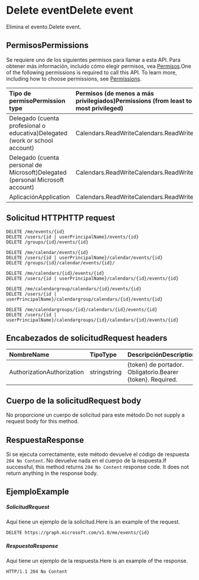 # <a name="delete-event"></a><span data-ttu-id="f7950-101">Delete event</span><span class="sxs-lookup"><span data-stu-id="f7950-101">Delete event</span></span>

<span data-ttu-id="f7950-102">Elimina el evento.</span><span class="sxs-lookup"><span data-stu-id="f7950-102">Delete event.</span></span>
## <a name="permissions"></a><span data-ttu-id="f7950-103">Permisos</span><span class="sxs-lookup"><span data-stu-id="f7950-103">Permissions</span></span>
<span data-ttu-id="f7950-p101">Se requiere uno de los siguientes permisos para llamar a esta API. Para obtener más información, incluido cómo elegir permisos, vea [Permisos](../../../concepts/permissions_reference.md).</span><span class="sxs-lookup"><span data-stu-id="f7950-p101">One of the following permissions is required to call this API. To learn more, including how to choose permissions, see [Permissions](../../../concepts/permissions_reference.md).</span></span>

|<span data-ttu-id="f7950-106">Tipo de permiso</span><span class="sxs-lookup"><span data-stu-id="f7950-106">Permission type</span></span>      | <span data-ttu-id="f7950-107">Permisos (de menos a más privilegiados)</span><span class="sxs-lookup"><span data-stu-id="f7950-107">Permissions (from least to most privileged)</span></span>              |
|:--------------------|:---------------------------------------------------------|
|<span data-ttu-id="f7950-108">Delegado (cuenta profesional o educativa)</span><span class="sxs-lookup"><span data-stu-id="f7950-108">Delegated (work or school account)</span></span> | <span data-ttu-id="f7950-109">Calendars.ReadWrite</span><span class="sxs-lookup"><span data-stu-id="f7950-109">Calendars.ReadWrite</span></span>    |
|<span data-ttu-id="f7950-110">Delegado (cuenta personal de Microsoft)</span><span class="sxs-lookup"><span data-stu-id="f7950-110">Delegated (personal Microsoft account)</span></span> | <span data-ttu-id="f7950-111">Calendars.ReadWrite</span><span class="sxs-lookup"><span data-stu-id="f7950-111">Calendars.ReadWrite</span></span>    |
|<span data-ttu-id="f7950-112">Aplicación</span><span class="sxs-lookup"><span data-stu-id="f7950-112">Application</span></span> | <span data-ttu-id="f7950-113">Calendars.ReadWrite</span><span class="sxs-lookup"><span data-stu-id="f7950-113">Calendars.ReadWrite</span></span> |

## <a name="http-request"></a><span data-ttu-id="f7950-114">Solicitud HTTP</span><span class="sxs-lookup"><span data-stu-id="f7950-114">HTTP request</span></span>
<!-- { "blockType": "ignored" } -->
```http
DELETE /me/events/{id}
DELETE /users/{id | userPrincipalName}/events/{id}
DELETE /groups/{id}/events/{id}

DELETE /me/calendar/events/{id}
DELETE /users/{id | userPrincipalName}/calendar/events/{id}
DELETE /groups/{id}/calendar/events/{id}/

DELETE /me/calendars/{id}/events/{id}
DELETE /users/{id | userPrincipalName}/calendars/{id}/events/{id}

DELETE /me/calendargroup/calendars/{id}/events/{id}
DELETE /users/{id | userPrincipalName}/calendargroup/calendars/{id}/events/{id}

DELETE /me/calendargroups/{id}/calendars/{id}/events/{id}
DELETE /users/{id | userPrincipalName}/calendargroups/{id}/calendars/{id}/events/{id}
```
## <a name="request-headers"></a><span data-ttu-id="f7950-115">Encabezados de solicitud</span><span class="sxs-lookup"><span data-stu-id="f7950-115">Request headers</span></span>
| <span data-ttu-id="f7950-116">Nombre</span><span class="sxs-lookup"><span data-stu-id="f7950-116">Name</span></span>       | <span data-ttu-id="f7950-117">Tipo</span><span class="sxs-lookup"><span data-stu-id="f7950-117">Type</span></span> | <span data-ttu-id="f7950-118">Descripción</span><span class="sxs-lookup"><span data-stu-id="f7950-118">Description</span></span>|
|:---------------|:--------|:----------|
| <span data-ttu-id="f7950-119">Authorization</span><span class="sxs-lookup"><span data-stu-id="f7950-119">Authorization</span></span>  | <span data-ttu-id="f7950-120">string</span><span class="sxs-lookup"><span data-stu-id="f7950-120">string</span></span>  | <span data-ttu-id="f7950-p102">{token} de portador. Obligatorio.</span><span class="sxs-lookup"><span data-stu-id="f7950-p102">Bearer {token}. Required.</span></span> |

## <a name="request-body"></a><span data-ttu-id="f7950-123">Cuerpo de la solicitud</span><span class="sxs-lookup"><span data-stu-id="f7950-123">Request body</span></span>
<span data-ttu-id="f7950-124">No proporcione un cuerpo de solicitud para este método.</span><span class="sxs-lookup"><span data-stu-id="f7950-124">Do not supply a request body for this method.</span></span>

## <a name="response"></a><span data-ttu-id="f7950-125">Respuesta</span><span class="sxs-lookup"><span data-stu-id="f7950-125">Response</span></span>

<span data-ttu-id="f7950-p103">Si se ejecuta correctamente, este método devuelve el código de respuesta `204 No Content`. No devuelve nada en el cuerpo de la respuesta.</span><span class="sxs-lookup"><span data-stu-id="f7950-p103">If successful, this method returns `204 No Content` response code. It does not return anything in the response body.</span></span>

## <a name="example"></a><span data-ttu-id="f7950-128">Ejemplo</span><span class="sxs-lookup"><span data-stu-id="f7950-128">Example</span></span>
##### <a name="request"></a><span data-ttu-id="f7950-129">Solicitud</span><span class="sxs-lookup"><span data-stu-id="f7950-129">Request</span></span>
<span data-ttu-id="f7950-130">Aquí tiene un ejemplo de la solicitud.</span><span class="sxs-lookup"><span data-stu-id="f7950-130">Here is an example of the request.</span></span>
<!-- {
  "blockType": "request",
  "name": "delete_event"
}-->
```http
DELETE https://graph.microsoft.com/v1.0/me/events/{id}
```
##### <a name="response"></a><span data-ttu-id="f7950-131">Respuesta</span><span class="sxs-lookup"><span data-stu-id="f7950-131">Response</span></span>
<span data-ttu-id="f7950-132">Aquí tiene un ejemplo de la respuesta.</span><span class="sxs-lookup"><span data-stu-id="f7950-132">Here is an example of the response.</span></span> 
<!-- {
  "blockType": "response",
  "truncated": true
} -->
```http
HTTP/1.1 204 No Content
```

<!-- uuid: 8fcb5dbc-d5aa-4681-8e31-b001d5168d79
2015-10-25 14:57:30 UTC -->
<!-- {
  "type": "#page.annotation",
  "description": "Delete event",
  "keywords": "",
  "section": "documentation",
  "tocPath": ""
}-->
